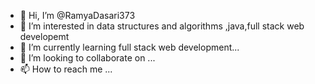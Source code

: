 - 👋 Hi, I’m @RamyaDasari373
- 👀 I’m interested in data structures and algorithms ,java,full stack web developemt 
- 🌱 I’m currently learning full stack web development...
- 💞️ I’m looking to collaborate on ...
- 📫 How to reach me ...

<!---
RamyaDasari373/RamyaDasari373 is a ✨ special ✨ repository because its `README.md` (this file) appears on your GitHub profile.
You can click the Preview link to take a look at your changes.
--->
